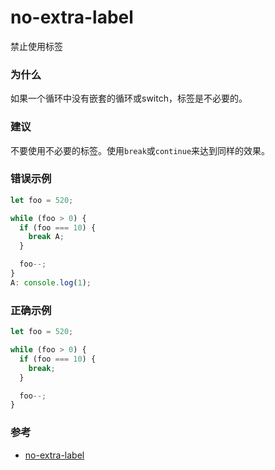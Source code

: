 # no-extra-label

禁止使用标签

### 为什么

如果一个循环中没有嵌套的循环或switch，标签是不必要的。

### 建议

不要使用不必要的标签。使用`break`或`continue`来达到同样的效果。

### 错误示例

```js
let foo = 520;

while (foo > 0) {
  if (foo === 10) {
    break A;
  }

  foo--;
}
A: console.log(1);
```

### 正确示例

```js
let foo = 520;

while (foo > 0) {
  if (foo === 10) {
    break;
  }

  foo--;
}
```

### 参考

- [no-extra-label](https://eslint.org/docs/rules/no-extra-label)
